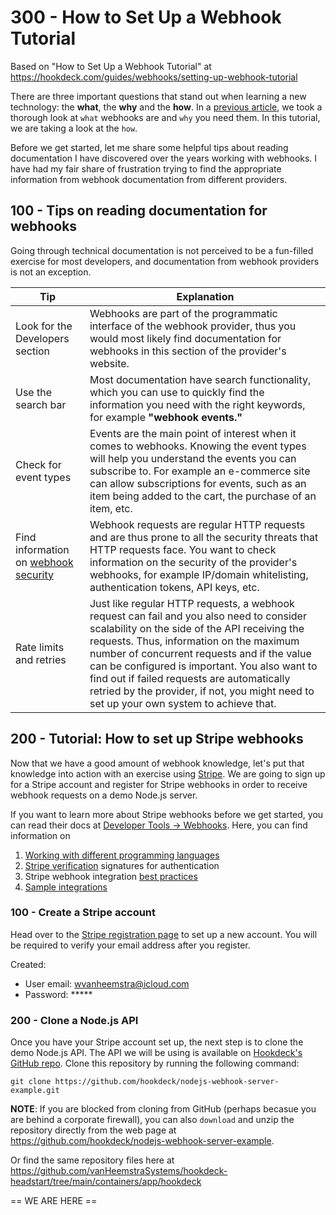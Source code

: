# 300 - How to Set Up a Webhook Tutorial

Based on "How to Set Up a Webhook Tutorial" at https://hookdeck.com/guides/webhooks/setting-up-webhook-tutorial

There are three important questions that stand out when learning a new technology: the **what**, the **why** and the **how**. In a [previous article](../100/README.md), we took a thorough look at ```what``` webhooks are and ```why``` you need them. In this tutorial, we are taking a look at the ```how```.

Before we get started, let me share some helpful tips about reading documentation I have discovered over the years working with webhooks. I have had my fair share of frustration trying to find the appropriate information from webhook documentation from different providers.

## 100 - Tips on reading documentation for webhooks

Going through technical documentation is not perceived to be a fun-filled exercise for most developers, and documentation from webhook providers is not an exception.

| Tip | Explanation |
| --- | --- |
| Look for the Developers section | Webhooks are part of the programmatic interface of the webhook provider, thus you would most likely find documentation for webhooks in this section of the provider's website. |
| Use the search bar | Most documentation have search functionality, which you can use to quickly find the information you need with the right keywords, for example **"webhook events."** |
| Check for event types | Events are the main point of interest when it comes to webhooks. Knowing the event types will help you understand the events you can subscribe to. For example an e-commerce site can allow subscriptions for events, such as an item being added to the cart, the purchase of an item, etc. |
| Find information on [webhook security](https://hookdeck.com/guides/webhooks/webhook-security-vulnerabilities-guide) | Webhook requests are regular HTTP requests and are thus prone to all the security threats that HTTP requests face. You want to check information on the security of the provider's webhooks, for example IP/domain whitelisting, authentication tokens, API keys, etc. |
| Rate limits and retries | Just like regular HTTP requests, a webhook request can fail and you also need to consider scalability on the side of the API receiving the requests. Thus, information on the maximum number of concurrent requests and if the value can be configured is important. You also want to find out if failed requests are automatically retried by the provider, if not, you might need to set up your own system to achieve that. |

## 200 - Tutorial: How to set up Stripe webhooks

Now that we have a good amount of webhook knowledge, let's put that knowledge into action with an exercise using [Stripe](https://stripe.com/). We are going to sign up for a Stripe account and register for Stripe webhooks in order to receive webhook requests on a demo Node.js server.

If you want to learn more about Stripe webhooks before we get started, you can read their docs at [Developer Tools → Webhooks](https://stripe.com/docs/webhooks). Here, you can find information on

1. [Working with different programming languages](https://stripe.com/docs/webhooks/build)
2. [Stripe verification](https://stripe.com/docs/webhooks/signatures) signatures for authentication
3. Stripe webhook integration [best practices](https://stripe.com/docs/webhooks/best-practices)
4. [Sample integrations](https://stripe.com/docs/webhooks/integration-builder)

### 100 - Create a Stripe account

Head over to the [Stripe registration page](https://dashboard.stripe.com/register) to set up a new account. You will be required to verify your email address after you register.

Created:

- User email: wvanheemstra@icloud.com
- Password: *****

### 200 - Clone a Node.js API

Once you have your Stripe account set up, the next step is to clone the demo Node.js API. The API we will be using is available on [Hookdeck's GitHub repo](https://github.com/hookdeck/nodejs-webhook-server-example). Clone this repository by running the following command:

```
git clone https://github.com/hookdeck/nodejs-webhook-server-example.git
```

**NOTE**: If you are blocked from cloning from GitHub (perhaps becasue you are behind a corporate firewall), you can also ```download``` and unzip the repository directly from the web page at https://github.com/hookdeck/nodejs-webhook-server-example.

Or find the same repository files here at https://github.com/vanHeemstraSystems/hookdeck-headstart/tree/main/containers/app/hookdeck



== WE ARE HERE ==
